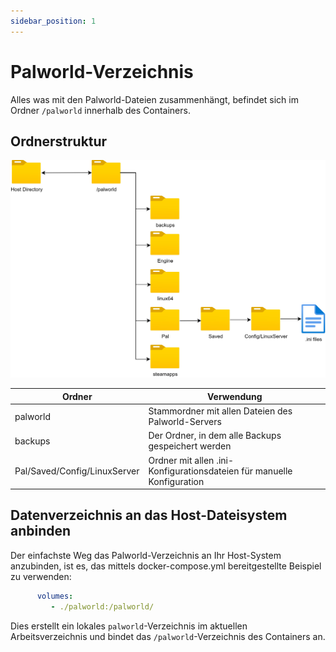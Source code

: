 ```yaml
---
sidebar_position: 1
---
```


# Palworld-Verzeichnis

Alles was mit den Palworld-Dateien zusammenhängt, befindet sich im Ordner `/palworld` innerhalb des Containers.

## Ordnerstruktur

![Ordnerstruktur](../assets/folder_structure.jpg)

| Ordner                       | Verwendung                                                             |
|------------------------------|------------------------------------------------------------------------|
| palworld                     | Stammordner mit allen Dateien des Palworld-Servers                     |
| backups                      | Der Ordner, in dem alle Backups gespeichert werden                     |
| Pal/Saved/Config/LinuxServer | Ordner mit allen .ini-Konfigurationsdateien für manuelle Konfiguration |

## Datenverzeichnis an das Host-Dateisystem anbinden

Der einfachste Weg das Palworld-Verzeichnis an Ihr Host-System anzubinden, ist es, das mittels docker-compose.yml
bereitgestellte Beispiel zu verwenden:

```yml
      volumes:
         - ./palworld:/palworld/
```

Dies erstellt ein lokales `palworld`-Verzeichnis im aktuellen Arbeitsverzeichnis und bindet das `/palworld`-Verzeichnis
des Containers an.
